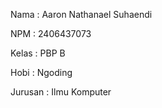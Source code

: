 Nama : Aaron Nathanael Suhaendi

NPM : 2406437073

Kelas : PBP B

Hobi : Ngoding

Jurusan : Ilmu Komputer